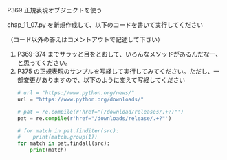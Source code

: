 P369 正規表現オブジェクトを使う

chap_11_07.py を新規作成して、以下のコードを書いて実行してください

（コード以外の答えはコメントアウトで記述して下さい）

1. P369-374 までサラッと目をとおして、いろんなメソッドがあるんだなー、と思ってください。
1. P375 の正規表現のサンプルを写経して実行してみてください。ただし、一部変更がありますので、以下のように変えて写経してください
    ```python 
    # url = "https://www.python.org/news/"
    url = "https://www.python.org/downloads/"

    # pat = re.compile(r'href="(/download/releases/.+?)"')
    pat = re.compile(r'href="/downloads/release/.+?"')

    # for match in pat.finditer(src):
    #    print(match.group(1))
    for match in pat.findall(src):
        print(match)
    ```

